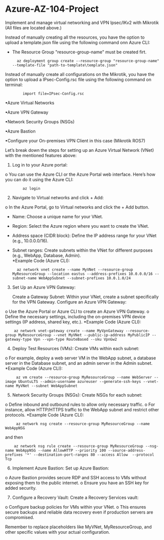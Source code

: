 # Azure-AZ-104-Project
Implement and manage virtual networking and VPN Ipsec/IKv2 with Mikrotik (All files are located above.)

Instead of manually creating all the resources, you have the option to upload a template.json file using the following command onn Azure CLI:

* The Resource Group "resource-group-name" must be created firt.

		az deployment group create --resource-group "resource-group-name" --template-file "path-to-template\template.json"

Instead of manually create all configurations on the Mikrotik, you have the option to upload a IPsec-Config.rsc file using the following command on terminal:

    		import file=IPsec-Config.rsc

•Azure Virtual Networks

•Azure VPN Gateway

•Network Security Groups (NSGs)

•Azure Bastion

•Configure your On-premises VPN Client in this case (Mikrotik ROS7)

Let’s break down the steps for setting up an Azure Virtual Network (VNet) with the mentioned features above:

1.	Log in to your Azure portal:

o	You can use the Azure CLI or the Azure Portal web interface. Here’s how you can do it using the Azure CLI:

    		az login
    
2.	Navigate to Virtual networks and click + Add:

o	In the Azure Portal, go to Virtual networks and click the + Add button.

- Name: Choose a unique name for your VNet.
- Region: Select the Azure region where you want to create the VNet.
- Address space (CIDR block): Define the IP address range for your VNet (e.g., 10.0.0.0/16).
- Subnet ranges: Create subnets within the VNet for different purposes (e.g., WebApp, Database, Admin).  
  	*Example Code (Azure CLI):	

		az network vnet create --name MyVNet --resource-group MyResourceGroup --location eastus --address-prefixes 10.0.0.0/16 --subnet-name WebAppSubnet --subnet-prefixes 10.0.1.0/24

3. Set Up an Azure VPN Gateway:

	Create a Gateway Subnet:
	Within your VNet, create a subnet specifically for the VPN Gateway.
	Configure an Azure VPN Gateway:

o	Use the Azure Portal or Azure CLI to create an Azure VPN Gateway.
o	Define the necessary settings, including the on-premises VPN device settings (IP address, shared key, etc.).
	*Example Code (Azure CLI):	
 
		az network vnet-gateway create --name MyVpnGateway --resource-group MyResourceGroup --vnet MyVNet --public-ip-address MyPublicIP --gateway-type Vpn --vpn-type RouteBased --sku VpnGw2
		 
4. Deploy Test Resources (VMs):
	Create VMs within each subnet:

o	For example, deploy a web server VM in the WebApp subnet, a database server in the Database subnet, and an admin server in the Admin subnet.
	*Example Code (Azure CLI):	
 
	   	 az vm create --resource-group MyResourceGroup --name WebServer --image UbuntuLTS --admin-username azureuser --generate-ssh-keys --vnet-name MyVNet --subnet WebAppSubnet
     
5. Network Security Groups (NSGs):
	Create NSGs for each subnet:

o	Define inbound and outbound rules to allow only necessary traffic.
o	For instance, allow HTTP/HTTPS traffic to the WebApp subnet and restrict other protocols.
	*Example Code (Azure CLI):	
 
	   	 az network nsg create --resource-group MyResourceGroup --name WebAppNSG 
and then
	
		az network nsg rule create --resource-group MyResourceGroup --nsg-name WebAppNSG --name AllowHTTP --priority 100 --source-address-prefixes '*' --destination-port-ranges 80 --access Allow  --protocol Tcp
6. Implement Azure Bastion:
	Set up Azure Bastion:

o	Azure Bastion provides secure RDP and SSH access to VMs without exposing them to the public internet.
o	Ensure you have an SSH key for added security.

7. Configure a Recovery Vault:
	Create a Recovery Services vault:

o	Configure backup policies for VMs within your VNet.
o	This ensures secure backups and reliable data recovery even if production servers are compromised.

Remember to replace placeholders like MyVNet, MyResourceGroup, and other specific values with your actual configuration.
